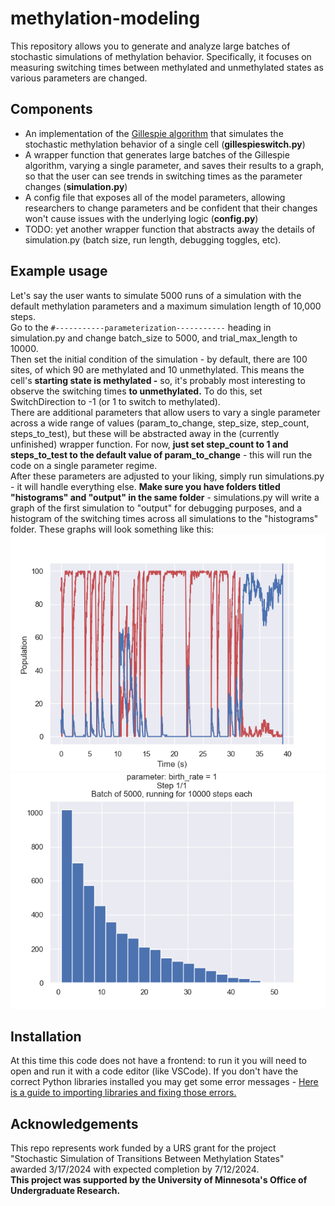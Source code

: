 # methylation-modeling
This repository allows you to generate and analyze large batches of stochastic simulations of methylation behavior. Specifically, it focuses on measuring switching times between methylated and unmethylated states as various parameters are changed.

## Components
- An implementation of the [Gillespie algorithm](https://en.wikipedia.org/wiki/Gillespie_algorithm) that simulates the stochastic methylation behavior of a single cell (**gillespieswitch.py**)
- A wrapper function that generates large batches of the Gillespie algorithm, varying a single parameter, and saves their results to a graph, so that the user can see trends in switching times as the parameter changes (**simulation.py**)
- A config file that exposes all of the model parameters, allowing researchers to change parameters and be confident that their changes won't cause issues with the underlying logic (**config.py**)
- TODO: yet another wrapper function that abstracts away the details of simulation.py (batch size, run length, debugging toggles, etc).

## Example usage
Let's say the user wants to simulate 5000 runs of a simulation with the default methylation parameters and a maximum simulation length of 10,000 steps.   
Go to the `#-----------parameterization-----------` heading in simulation.py and change batch_size to 5000, and trial_max_length to 10000.  
Then set the initial condition of the simulation - by default, there are 100 sites, of which 90 are methylated and 10 unmethylated. This means the cell's **starting state is methylated -** so, it's probably most interesting to observe the switching times **to unmethylated.**  To do this, set SwitchDirection to -1 (or 1 to switch to methylated).  
There are additional parameters that allow users to vary a single parameter across a wide range of values (param_to_change, step_size, step_count, steps_to_test), but these will be abstracted away in the (currently unfinished) wrapper function. For now, **just set step_count to 1 and steps_to_test to the default value of param_to_change** - this will run the code on a single parameter regime.  
After these parameters are adjusted to your liking, simply run simulations.py - it will handle everything else. **Make sure you have folders titled "histograms" and "output" in the same folder** - simulations.py will write a graph of the first simulation to "output" for debugging purposes, and a histogram of the switching times across all simulations to the "histograms" folder. These graphs will look something like this:  
![Methylated and unmethylated sites over time in a single simulation](images/output1.png)
![Distribution of switching times across all runs of the simulation](images/histogram1.png)




## Installation
At this time this code does not have a frontend: to run it you will need to open and run it with a code editor (like VSCode). If you don't have the correct Python libraries installed you may get some error messages - [Here is a guide to importing libraries and fixing those errors.](https://python.land/virtual-environments/installing-packages-with-pip)




## Acknowledgements
This repo represents work funded by a URS grant for the project  
"Stochastic Simulation of Transitions Between Methylation States"   
awarded 3/17/2024 with expected completion by 7/12/2024.  
**This project was supported by the University of Minnesota's Office of Undergraduate
Research.**